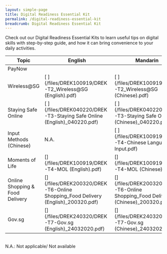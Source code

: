 ```yaml
---
layout: simple-page
title: Digital Readiness Essential Kit
permalink: /digital-readiness-essential-kit
breadcrumb: Digital Readiness Essential Kit
---
```


Check out our Digital Readiness Essential Kits to learn useful tips on digital skills with step-by-step guide, and how it can bring convenience to your daily activities.

| Topic | English | Mandarin | Malay | Tamil |
| -- | -- | -- | -- | -- |
| PayNow | [ ](/files/DREK101219/DREK-T1-PAYNow_English_101219.pdf) | [ ](/files/DREK101219/DREK-T1-PAYNow_Chinese_101219.pdf) | [ ](/files/DREK101219/DREK-T1-PAYNow_Malay_101219.pdf) | [ ](/files/DREK101219/DREK-T1-PAYNow_Tamil_101219.pdf)|
| Wireless@SG | [ ](/files/DREK100919/DREK-T2_Wireless@SG (English).pdf) | [ ](/files/DREK100919/DREK-T2_Wireless@SG (Chinese).pdf) | [ ](/files/DREK100919/DREK-T2_Wireless@SG (Malay).pdf) | [ ](/files/DREK101219/DREK-T2-Wireless@SG (Tamil)_101219.pdf) |
| Staying Safe Online | [ ](/files/DREK040220/DREK-T3-Staying Safe Online (English)_040220.pdf) | [ ](/files/DREK040220/DREK-T3-Staying Safe Online (Chinese)_040220.pdf) | [ ](/files/DREK200320/DREK-T3-Staying Safe Online (Malay)_200320.pdf) | [ ](/files/DREK240320/DREK-T3-Staying Safe Online (Tamil)_240320.PDF) |
| Input Methods (Chinese) | N.A. |  [ ](/files/DREK100919/DREK-T4-Chinese Language Input.pdf) |  N.A. |  N.A. |
| Moments of Life | [](/files/DREK100919/DREK-T4-MOL (English).pdf) | [](/files/DREK100919/DREK-T4-MOL (Chinese).pdf) | [](/files/DREK100919/DREK-T4-MOL (Malay).pdf) | [](/files/DREK100919/DREK-T4-MOL (Tamil).pdf) |
| Online Shopping & Food Delivery | [](/files/DREK200320/DREK-T6-Online Shopping_Food Delivery (English)_200320.pdf) | [](/files/DREK200320/DREK-T6-Online Shopping_Food Delivery (Chinese)_200320.pdf) | N.A. | N.A. |
| Gov.sg | [](/files/DREK240320/DREK-T7-Gov.sg (English)_24032020.pdf) | [](/files/DREK240320/DREK-T7-Gov.sg (Chinese)_24032020.pdf) | N.A. | N.A. |

<br>N.A.: Not applicable/ Not available

